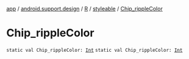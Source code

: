 [app](../../../index.md) / [android.support.design](../../index.md) / [R](../index.md) / [styleable](index.md) / [Chip_rippleColor](./-chip_ripple-color.md)

# Chip_rippleColor

`static val Chip_rippleColor: `[`Int`](https://kotlinlang.org/api/latest/jvm/stdlib/kotlin/-int/index.html)
`static val Chip_rippleColor: `[`Int`](https://kotlinlang.org/api/latest/jvm/stdlib/kotlin/-int/index.html)